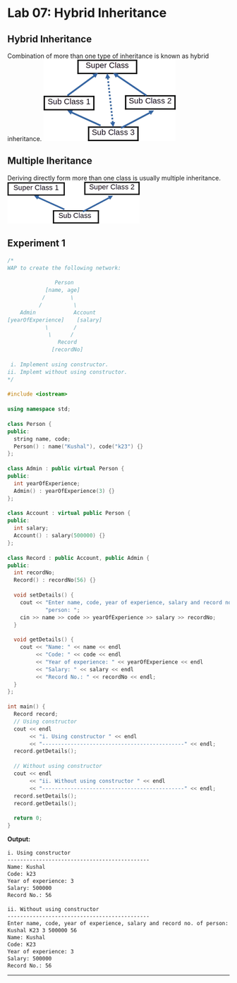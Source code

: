# Lab 07: Hybrid Inheritance

## Hybrid Inheritance
Combination of more than one type of inheritance is known as hybrid inheritance.
![Hybrid Inheritance](/assets/hybrid-inheritance.png "Digram of hybrid inheritance")

## Multiple Iheritance
Deriving directly form more than one class is usually multiple inheritance.
![Multiple Inheritance](/assets/multiple-inheritance.png "Digram of multiple inheritance")


## Experiment 1
```c++
/*
WAP to create the following network:

               Person
            [name, age]
           /        \
          /          \
    Admin            Account
[yearOfExperience]    [salary]
            \        /
             \      /
                Record
              [recordNo]

 i. Implement using constructor.
ii. Implemt without using constructor.
*/

#include <iostream>

using namespace std;

class Person {
public:
  string name, code;
  Person() : name("Kushal"), code("k23") {}
};

class Admin : public virtual Person {
public:
  int yearOfExperience;
  Admin() : yearOfExperience(3) {}
};

class Account : virtual public Person {
public:
  int salary;
  Account() : salary(500000) {}
};

class Record : public Account, public Admin {
public:
  int recordNo;
  Record() : recordNo(56) {}

  void setDetails() {
    cout << "Enter name, code, year of experience, salary and record no. of "
            "person: ";
    cin >> name >> code >> yearOfExperience >> salary >> recordNo;
  }

  void getDetails() {
    cout << "Name: " << name << endl
         << "Code: " << code << endl
         << "Year of experience: " << yearOfExperience << endl
         << "Salary: " << salary << endl
         << "Record No.: " << recordNo << endl;
  }
};

int main() {
  Record record;
  // Using constructor
  cout << endl
       << "i. Using constructor " << endl
       << "---------------------------------------------" << endl;
  record.getDetails();

  // Without using constructor
  cout << endl
       << "ii. Without using constructor " << endl
       << "---------------------------------------------" << endl;
  record.setDetails();
  record.getDetails();

  return 0;
}
```

**Output:**
```output
i. Using constructor
---------------------------------------------
Name: Kushal
Code: k23
Year of experience: 3
Salary: 500000
Record No.: 56

ii. Without using constructor
---------------------------------------------
Enter name, code, year of experience, salary and record no. of person: Kushal K23 3 500000 56
Name: Kushal
Code: K23
Year of experience: 3
Salary: 500000
Record No.: 56
```

---
